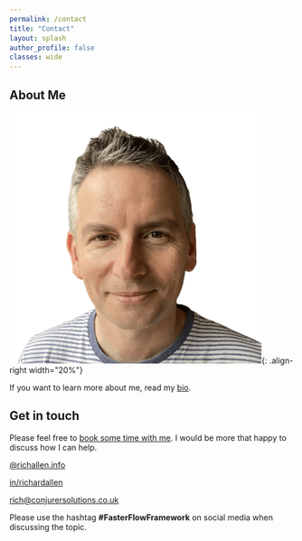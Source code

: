 ```yaml
---
permalink: /contact
title: "Contact"
layout: splash
author_profile: false
classes: wide
---
```


## About Me

![Profile photo of Rich](/assets/images/profiles/Rich_Allen_Profile_-_Cropped_Square_-no_bg_446x446.png){: .align-right width="20%"}

If you want to learn more about me, read my [bio](https://richallen.info/bio).

## Get in touch

Please feel free to [book some time with me](https://app.reclaim.ai/m/richard-allen/high-priority-meeting). I would be more that happy to discuss how I can help.

<i class="fa-brands fa-bluesky" title="Blue Sky"></i>
[@richallen.info](https://bsky.app/profile/richallen.info)

<i class="fa-brands fa-linkedin" title="LinkedIn"></i>
[in/richardallen](https://www.linkedin.com/in/richardallen/)  

<i class="fas fa-envelope" title="Email"></i>
[rich@conjurersolutions.co.uk](mailto:rich@conjurersolutions.co.uk)

Please use the hashtag **#FasterFlowFramework** on social media when discussing the topic.
